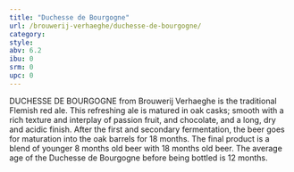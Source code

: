 ```yaml
---
title: "Duchesse de Bourgogne"
url: /brouwerij-verhaeghe/duchesse-de-bourgogne/
category: 
style: 
abv: 6.2
ibu: 0
srm: 0
upc: 0
---
```

DUCHESSE DE BOURGOGNE
from Brouwerij Verhaeghe is the traditional Flemish red ale. This refreshing ale is matured in oak casks; smooth with a rich texture and interplay of passion fruit, and chocolate, and a long, dry and acidic finish. After the first and secondary fermentation, the beer goes for maturation into the oak barrels for 18 months. The final product is a blend of younger 8 months old beer with 18 months old beer. The average age of the Duchesse de Bourgogne before being bottled is 12 months.
